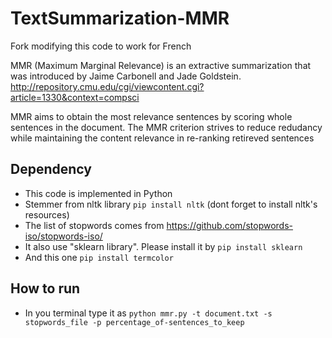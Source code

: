 # TextSummarization-MMR

Fork modifying this code to work for French

MMR (Maximum Marginal Relevance) is an extractive summarization that was introduced by Jaime Carbonell and Jade Goldstein.
http://repository.cmu.edu/cgi/viewcontent.cgi?article=1330&context=compsci

MMR aims to obtain the most relevance sentences by scoring whole sentences in the document.
The MMR criterion strives to reduce redudancy while maintaining the content relevance in re-ranking retireved sentences

## Dependency

- This code is implemented in Python
- Stemmer from nltk library ```pip install nltk``` (dont forget to install nltk's resources)
- The list of stopwords comes from https://github.com/stopwords-iso/stopwords-iso/ 
- It also use "sklearn library". Please install it by ```pip install sklearn```
- And this one ```pip install termcolor```

## How to run

- In you terminal type it as ```python mmr.py -t document.txt -s stopwords_file -p percentage_of-sentences_to_keep```


